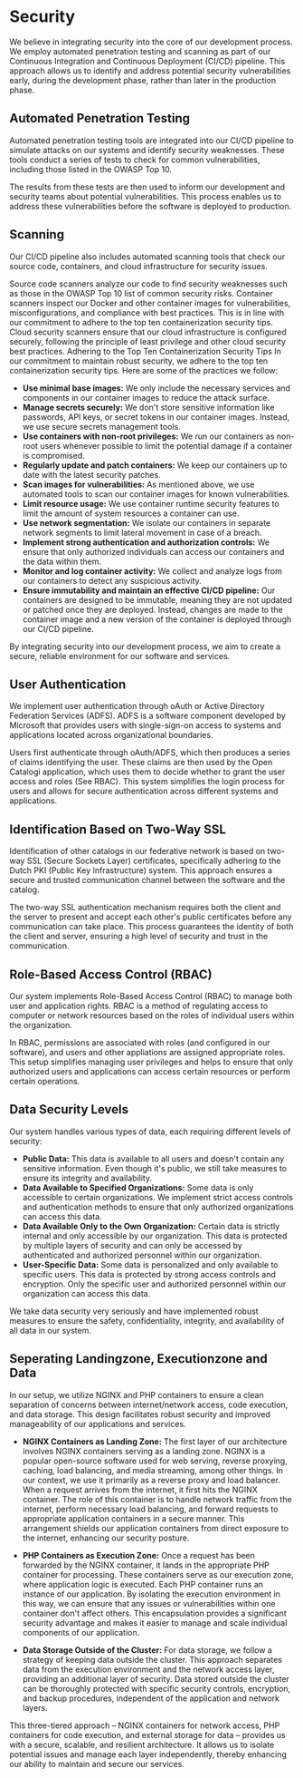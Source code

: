 # Security

We believe in integrating security into the core of our development process. We employ automated penetration testing and scanning as part of our Continuous Integration and Continuous Deployment (CI/CD) pipeline. This approach allows us to identify and address potential security vulnerabilities early, during the development phase, rather than later in the production phase.

## Automated Penetration Testing

Automated penetration testing tools are integrated into our CI/CD pipeline to simulate attacks on our systems and identify security weaknesses. These tools conduct a series of tests to check for common vulnerabilities, including those listed in the OWASP Top 10.

The results from these tests are then used to inform our development and security teams about potential vulnerabilities. This process enables us to address these vulnerabilities before the software is deployed to production.

## Scanning

Our CI/CD pipeline also includes automated scanning tools that check our source code, containers, and cloud infrastructure for security issues.

Source code scanners analyze our code to find security weaknesses such as those in the OWASP Top 10 list of common security risks.
Container scanners inspect our Docker and other container images for vulnerabilities, misconfigurations, and compliance with best practices. This is in line with our commitment to adhere to the top ten containerization security tips.
Cloud security scanners ensure that our cloud infrastructure is configured securely, following the principle of least privilege and other cloud security best practices.
Adhering to the Top Ten Containerization Security Tips
In our commitment to maintain robust security, we adhere to the top ten containerization security tips. Here are some of the practices we follow:

*   **Use minimal base images:** We only include the necessary services and components in our container images to reduce the attack surface.
*   **Manage secrets securely:** We don't store sensitive information like passwords, API keys, or secret tokens in our container images. Instead, we use secure secrets management tools.
*   **Use containers with non-root privileges:** We run our containers as non-root users whenever possible to limit the potential damage if a container is compromised.
*   **Regularly update and patch containers:** We keep our containers up to date with the latest security patches.
*   **Scan images for vulnerabilities:** As mentioned above, we use automated tools to scan our container images for known vulnerabilities.
*   **Limit resource usage:** We use container runtime security features to limit the amount of system resources a container can use.
*   **Use network segmentation:** We isolate our containers in separate network segments to limit lateral movement in case of a breach.
*   **Implement strong authentication and authorization controls:** We ensure that only authorized individuals can access our containers and the data within them.
*   **Monitor and log container activity:** We collect and analyze logs from our containers to detect any suspicious activity.
*   **Ensure immutability and maintain an effective CI/CD pipeline:** Our containers are designed to be immutable, meaning they are not updated or patched once they are deployed. Instead, changes are made to the container image and a new version of the container is deployed through our CI/CD pipeline.

By integrating security into our development process, we aim to create a secure, reliable environment for our software and services.

## User Authentication

We implement user authentication through oAuth or Active Directory Federation Services (ADFS). ADFS is a software component developed by Microsoft that provides users with single-sign-on access to systems and applications located across organizational boundaries.

Users first authenticate through oAuth/ADFS, which then produces a series of claims identifying the user. These claims are then used by the Open Catalogi application, which uses them to decide whether to grant the user access and roles (See RBAC). This system simplifies the login process for users and allows for secure authentication across different systems and applications.

## Identification Based on Two-Way SSL

Identification of other catalogs in our federative network is based on two-way SSL (Secure Sockets Layer) certificates, specifically adhering to the Dutch PKI (Public Key Infrastructure) system. This approach ensures a secure and trusted communication channel between the software and the catalog.

The two-way SSL authentication mechanism requires both the client and the server to present and accept each other's public certificates before any communication can take place. This process guarantees the identity of both the client and server, ensuring a high level of security and trust in the communication.

## Role-Based Access Control (RBAC)

Our system implements Role-Based Access Control (RBAC) to manage both user and application rights. RBAC is a method of regulating access to computer or network resources based on the roles of individual users within the organization.

In RBAC, permissions are associated with roles (and configured in our software), and users and other appliations are assigned appropriate roles. This setup simplifies managing user privileges and helps to ensure that only authorized users and applications can access certain resources or perform certain operations.

## Data Security Levels

Our system handles various types of data, each requiring different levels of security:

*   **Public Data:** This data is available to all users and doesn't contain any sensitive information. Even though it's public, we still take measures to ensure its integrity and availability.
*   **Data Available to Specified Organizations:** Some data is only accessible to certain organizations. We implement strict access controls and authentication methods to ensure that only authorized organizations can access this data.
*   **Data Available Only to the Own Organization:** Certain data is strictly internal and only accessible by our organization. This data is protected by multiple layers of security and can only be accessed by authenticated and authorized personnel within our organization.
*   **User-Specific Data:** Some data is personalized and only available to specific users. This data is protected by strong access controls and encryption. Only the specific user and authorized personnel within our organization can access this data.

We take data security very seriously and have implemented robust measures to ensure the safety, confidentiality, integrity, and availability of all data in our system.

## Seperating Landingzone, Executionzone and Data

In our setup, we utilize NGINX and PHP containers to ensure a clean separation of concerns between internet/network access, code execution, and data storage. This design facilitates robust security and improved manageability of our applications and services.

*   **NGINX Containers as Landing Zone:** The first layer of our architecture involves NGINX containers serving as a landing zone. NGINX is a popular open-source software used for web serving, reverse proxying, caching, load balancing, and media streaming, among other things. In our context, we use it primarily as a reverse proxy and load balancer.  When a request arrives from the internet, it first hits the NGINX container. The role of this container is to handle network traffic from the internet, perform necessary load balancing, and forward requests to appropriate application containers in a secure manner. This arrangement shields our application containers from direct exposure to the internet, enhancing our security posture.

*   **PHP Containers as Execution Zone:** Once a request has been forwarded by the NGINX container, it lands in the appropriate PHP container for processing. These containers serve as our execution zone, where application logic is executed.  Each PHP container runs an instance of our application. By isolating the execution environment in this way, we can ensure that any issues or vulnerabilities within one container don't affect others. This encapsulation provides a significant security advantage and makes it easier to manage and scale individual components of our application.

*   **Data Storage Outside of the Cluster:** For data storage, we follow a strategy of keeping data outside the cluster. This approach separates data from the execution environment and the network access layer, providing an additional layer of security. Data stored outside the cluster can be thoroughly protected with specific security controls, encryption, and backup procedures, independent of the application and network layers.

This three-tiered approach – NGINX containers for network access, PHP containers for code execution, and external storage for data – provides us with a secure, scalable, and resilient architecture. It allows us to isolate potential issues and manage each layer independently, thereby enhancing our ability to maintain and secure our services.
